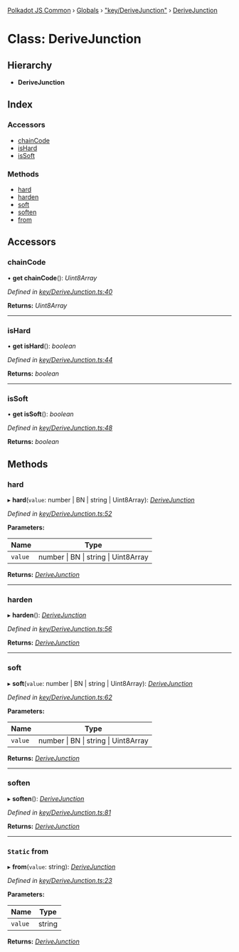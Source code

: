 [Polkadot JS Common](../README.md) › [Globals](../globals.md) › ["key/DeriveJunction"](../modules/_key_derivejunction_.md) › [DeriveJunction](_key_derivejunction_.derivejunction.md)

# Class: DeriveJunction

## Hierarchy

* **DeriveJunction**

## Index

### Accessors

* [chainCode](_key_derivejunction_.derivejunction.md#chaincode)
* [isHard](_key_derivejunction_.derivejunction.md#ishard)
* [isSoft](_key_derivejunction_.derivejunction.md#issoft)

### Methods

* [hard](_key_derivejunction_.derivejunction.md#hard)
* [harden](_key_derivejunction_.derivejunction.md#harden)
* [soft](_key_derivejunction_.derivejunction.md#soft)
* [soften](_key_derivejunction_.derivejunction.md#soften)
* [from](_key_derivejunction_.derivejunction.md#static-from)

## Accessors

###  chainCode

• **get chainCode**(): *Uint8Array*

*Defined in [key/DeriveJunction.ts:40](https://github.com/polkadot-js/common/blob/15c9904c/packages/util-crypto/src/key/DeriveJunction.ts#L40)*

**Returns:** *Uint8Array*

___

###  isHard

• **get isHard**(): *boolean*

*Defined in [key/DeriveJunction.ts:44](https://github.com/polkadot-js/common/blob/15c9904c/packages/util-crypto/src/key/DeriveJunction.ts#L44)*

**Returns:** *boolean*

___

###  isSoft

• **get isSoft**(): *boolean*

*Defined in [key/DeriveJunction.ts:48](https://github.com/polkadot-js/common/blob/15c9904c/packages/util-crypto/src/key/DeriveJunction.ts#L48)*

**Returns:** *boolean*

## Methods

###  hard

▸ **hard**(`value`: number | BN | string | Uint8Array): *[DeriveJunction](_key_derivejunction_.derivejunction.md)*

*Defined in [key/DeriveJunction.ts:52](https://github.com/polkadot-js/common/blob/15c9904c/packages/util-crypto/src/key/DeriveJunction.ts#L52)*

**Parameters:**

Name | Type |
------ | ------ |
`value` | number &#124; BN &#124; string &#124; Uint8Array |

**Returns:** *[DeriveJunction](_key_derivejunction_.derivejunction.md)*

___

###  harden

▸ **harden**(): *[DeriveJunction](_key_derivejunction_.derivejunction.md)*

*Defined in [key/DeriveJunction.ts:56](https://github.com/polkadot-js/common/blob/15c9904c/packages/util-crypto/src/key/DeriveJunction.ts#L56)*

**Returns:** *[DeriveJunction](_key_derivejunction_.derivejunction.md)*

___

###  soft

▸ **soft**(`value`: number | BN | string | Uint8Array): *[DeriveJunction](_key_derivejunction_.derivejunction.md)*

*Defined in [key/DeriveJunction.ts:62](https://github.com/polkadot-js/common/blob/15c9904c/packages/util-crypto/src/key/DeriveJunction.ts#L62)*

**Parameters:**

Name | Type |
------ | ------ |
`value` | number &#124; BN &#124; string &#124; Uint8Array |

**Returns:** *[DeriveJunction](_key_derivejunction_.derivejunction.md)*

___

###  soften

▸ **soften**(): *[DeriveJunction](_key_derivejunction_.derivejunction.md)*

*Defined in [key/DeriveJunction.ts:81](https://github.com/polkadot-js/common/blob/15c9904c/packages/util-crypto/src/key/DeriveJunction.ts#L81)*

**Returns:** *[DeriveJunction](_key_derivejunction_.derivejunction.md)*

___

### `Static` from

▸ **from**(`value`: string): *[DeriveJunction](_key_derivejunction_.derivejunction.md)*

*Defined in [key/DeriveJunction.ts:23](https://github.com/polkadot-js/common/blob/15c9904c/packages/util-crypto/src/key/DeriveJunction.ts#L23)*

**Parameters:**

Name | Type |
------ | ------ |
`value` | string |

**Returns:** *[DeriveJunction](_key_derivejunction_.derivejunction.md)*
